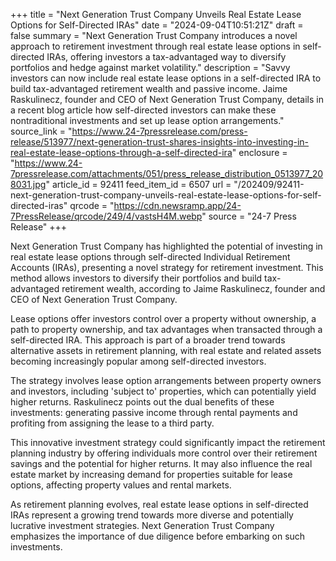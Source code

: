 +++
title = "Next Generation Trust Company Unveils Real Estate Lease Options for Self-Directed IRAs"
date = "2024-09-04T10:51:21Z"
draft = false
summary = "Next Generation Trust Company introduces a novel approach to retirement investment through real estate lease options in self-directed IRAs, offering investors a tax-advantaged way to diversify portfolios and hedge against market volatility."
description = "Savvy investors can now include real estate lease options in a self-directed IRA to build tax-advantaged retirement wealth and passive income. Jaime Raskulinecz, founder and CEO of Next Generation Trust Company, details in a recent blog article how self-directed investors can make these nontraditional investments and set up lease option arrangements."
source_link = "https://www.24-7pressrelease.com/press-release/513977/next-generation-trust-shares-insights-into-investing-in-real-estate-lease-options-through-a-self-directed-ira"
enclosure = "https://www.24-7pressrelease.com/attachments/051/press_release_distribution_0513977_208031.jpg"
article_id = 92411
feed_item_id = 6507
url = "/202409/92411-next-generation-trust-company-unveils-real-estate-lease-options-for-self-directed-iras"
qrcode = "https://cdn.newsramp.app/24-7PressRelease/qrcode/249/4/vastsH4M.webp"
source = "24-7 Press Release"
+++

<p>Next Generation Trust Company has highlighted the potential of investing in real estate lease options through self-directed Individual Retirement Accounts (IRAs), presenting a novel strategy for retirement investment. This method allows investors to diversify their portfolios and build tax-advantaged retirement wealth, according to Jaime Raskulinecz, founder and CEO of Next Generation Trust Company.</p><p>Lease options offer investors control over a property without ownership, a path to property ownership, and tax advantages when transacted through a self-directed IRA. This approach is part of a broader trend towards alternative assets in retirement planning, with real estate and related assets becoming increasingly popular among self-directed investors.</p><p>The strategy involves lease option arrangements between property owners and investors, including 'subject to' properties, which can potentially yield higher returns. Raskulinecz points out the dual benefits of these investments: generating passive income through rental payments and profiting from assigning the lease to a third party.</p><p>This innovative investment strategy could significantly impact the retirement planning industry by offering individuals more control over their retirement savings and the potential for higher returns. It may also influence the real estate market by increasing demand for properties suitable for lease options, affecting property values and rental markets.</p><p>As retirement planning evolves, real estate lease options in self-directed IRAs represent a growing trend towards more diverse and potentially lucrative investment strategies. Next Generation Trust Company emphasizes the importance of due diligence before embarking on such investments.</p>